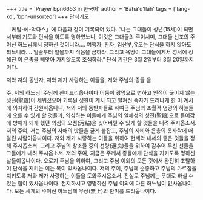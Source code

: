 +++
title = 'Prayer bpn6653 in 한국어'
author = 'Bahá'u'lláh'
tags = ['lang-ko', 'bpn-unsorted']
+++
단식기도



「케탑-에-악다스」에 다음과 같이 기록되어 있다. “나는 그대들이 성년(15세)이 되면서부터 기도와 단식을 하도록 명하였노니, 이것은 그대들의 주이시며, 그대들 선조의 주이신 하느님께서 정하신 것이니라…. 여행자, 환자, 임산부,유모는 단식을 하지 않아도 되느니라…. 일출부터 일몰까지 식음을 금하라. 그리고 욕망이 그대들에게서 성서에 정해진 이 은총을 빼앗아 가지않도록 조심하라.”
단식 기간은 3월 2일부터 3월 20일까지이다.



저와 저의 동반자, 저와 제가 사랑하는 이들을, 저와 주님의 종들 을

주, 저의 하느님! 주님께 찬미드리옵나이다.어둠이 광명으로 변하고 인적이 끊이지 않는 성전(聖殿)이 세워졌으며 기록된 성한이 계시 되고 펼쳐진 족자가 드러나게 한 이 계시에 의지하여 간원하옵나니, 저와 저의 동반자들로 하여금 주님의 초월적 영광의 하늘들에 오를 수 있게 할 것들과, 의심하는 이들에게 주님의 일체성의 성전(聖殿)으로 들어감에 방해가 되게 했던 의심의 오점(汚點)을 씻어버릴 수 있게 할 것들을 내려 주시옵소서.
저의 주여, 저는 주님의 자애의 밧줄을 굳게 붙잡고, 주님의 자비와 은총의 옷자락에 매달린 사람이옵나이다. 저와 제가 사랑하는 이들을 위하여 현세와 내세의 좋은 것들을 정해 주시옵소서. 그리고 주님의 창조물 중의 선량(選良)들을 위하여 감추어 두신 선물을 그들에게 내려 주시옵소서.
저의 주여, 지금은 주께서 종들에게 단식을 지키도록 명하신 날들이옵나이다. 오로지 주님을 위하여, 그리고 주님 이외의 모든 것에서 완전히 초탈하여 단식을 지키는 이는 복이 있사옵나이다. 저의 주여, 주님께 순종하고 주님의 가르침을 지키도록 저와 제가 사랑하는 이들을 도와주시옵소서. 진실로 주님께는 뜻대로 하실 수 있는 힘이 있사옵나이다.
전지하시고 영명하신 주님 이외에 다른 하느님이 없사옵나이다. 모든 세계의 주이신 하느님께 무상(無上)의 찬미를 드리옵나이다.
